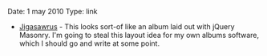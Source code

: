 Date: 1 may 2010
Type: link

* [Jigasawrus](http://photographers-toolbox.com/products/jigasawrus/demo/index.html) - This looks sort-of like an album laid out with jQuery Masonry. I'm going to steal this layout idea for my own albums software, which I should go and write at some point.